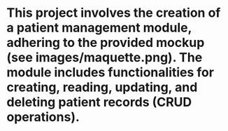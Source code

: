 # This project involves the creation of a patient management module, adhering to the provided mockup (see images/maquette.png). The module includes functionalities for creating, reading, updating, and deleting patient records (CRUD operations).
